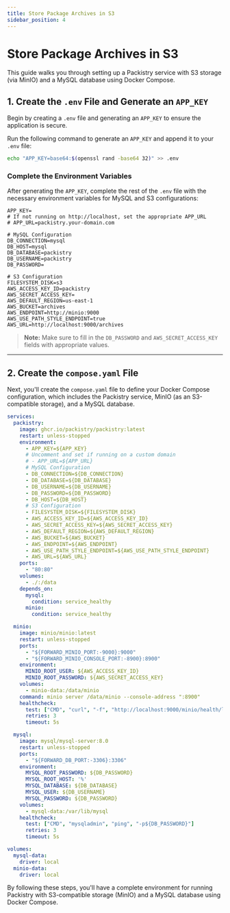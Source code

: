 ```yaml
---
title: Store Package Archives in S3
sidebar_position: 4
---
```


# Store Package Archives in S3

This guide walks you through setting up a Packistry service with S3 storage (via MinIO) and a MySQL database using Docker Compose.

## 1. Create the `.env` File and Generate an `APP_KEY`

Begin by creating a `.env` file and generating an `APP_KEY` to ensure the application is secure.

Run the following command to generate an `APP_KEY` and append it to your `.env` file:

```bash
echo "APP_KEY=base64:$(openssl rand -base64 32)" >> .env
```

### Complete the Environment Variables

After generating the `APP_KEY`, complete the rest of the `.env` file with the necessary environment variables for MySQL and S3 configurations:

```dotenv title=".env"
APP_KEY=
# If not running on http://localhost, set the appropriate APP_URL
# APP_URL=packistry.your-domain.com

# MySQL Configuration
DB_CONNECTION=mysql
DB_HOST=mysql
DB_DATABASE=packistry
DB_USERNAME=packistry
DB_PASSWORD=

# S3 Configuration
FILESYSTEM_DISK=s3
AWS_ACCESS_KEY_ID=packistry
AWS_SECRET_ACCESS_KEY=
AWS_DEFAULT_REGION=us-east-1
AWS_BUCKET=archives
AWS_ENDPOINT=http://minio:9000
AWS_USE_PATH_STYLE_ENDPOINT=true
AWS_URL=http://localhost:9000/archives
```

> **Note:** Make sure to fill in the `DB_PASSWORD` and `AWS_SECRET_ACCESS_KEY` fields with appropriate values.

---

## 2. Create the `compose.yaml` File

Next, you'll create the `compose.yaml` file to define your Docker Compose configuration, which includes the Packistry service, MinIO (as an S3-compatible storage), and a MySQL database.

```yaml title="compose.yaml"
services:
  packistry:
    image: ghcr.io/packistry/packistry:latest
    restart: unless-stopped
    environment:
      - APP_KEY=${APP_KEY}
      # Uncomment and set if running on a custom domain
      # - APP_URL=${APP_URL}
      # MySQL Configuration
      - DB_CONNECTION=${DB_CONNECTION}
      - DB_DATABASE=${DB_DATABASE}
      - DB_USERNAME=${DB_USERNAME}
      - DB_PASSWORD=${DB_PASSWORD}
      - DB_HOST=${DB_HOST}
      # S3 Configuration
      - FILESYSTEM_DISK=${FILESYSTEM_DISK}
      - AWS_ACCESS_KEY_ID=${AWS_ACCESS_KEY_ID}
      - AWS_SECRET_ACCESS_KEY=${AWS_SECRET_ACCESS_KEY}
      - AWS_DEFAULT_REGION=${AWS_DEFAULT_REGION}
      - AWS_BUCKET=${AWS_BUCKET}
      - AWS_ENDPOINT=${AWS_ENDPOINT}
      - AWS_USE_PATH_STYLE_ENDPOINT=${AWS_USE_PATH_STYLE_ENDPOINT}
      - AWS_URL=${AWS_URL}
    ports:
      - "80:80"
    volumes:
      - ./:/data
    depends_on:
      mysql:
        condition: service_healthy
      minio:
        condition: service_healthy

  minio:
    image: minio/minio:latest
    restart: unless-stopped
    ports:
      - "${FORWARD_MINIO_PORT:-9000}:9000"
      - "${FORWARD_MINIO_CONSOLE_PORT:-8900}:8900"
    environment:
      MINIO_ROOT_USER: ${AWS_ACCESS_KEY_ID}
      MINIO_ROOT_PASSWORD: ${AWS_SECRET_ACCESS_KEY}
    volumes:
      - minio-data:/data/minio
    command: minio server /data/minio --console-address ":8900"
    healthcheck:
      test: ["CMD", "curl", "-f", "http://localhost:9000/minio/health/live"]
      retries: 3
      timeout: 5s

  mysql:
    image: mysql/mysql-server:8.0
    restart: unless-stopped
    ports:
      - "${FORWARD_DB_PORT:-3306}:3306"
    environment:
      MYSQL_ROOT_PASSWORD: ${DB_PASSWORD}
      MYSQL_ROOT_HOST: '%'
      MYSQL_DATABASE: ${DB_DATABASE}
      MYSQL_USER: ${DB_USERNAME}
      MYSQL_PASSWORD: ${DB_PASSWORD}
    volumes:
      - mysql-data:/var/lib/mysql
    healthcheck:
      test: ["CMD", "mysqladmin", "ping", "-p${DB_PASSWORD}"]
      retries: 3
      timeout: 5s

volumes:
  mysql-data:
    driver: local
  minio-data:
    driver: local
```

By following these steps, you'll have a complete environment for running Packistry with S3-compatible storage (MinIO) and a MySQL database using Docker Compose.

